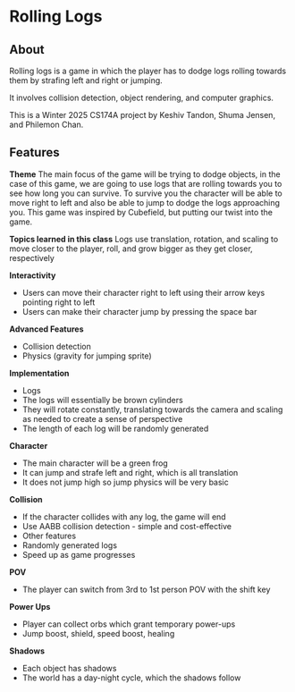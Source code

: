 # Rolling Logs
## About
Rolling logs is a game in which the player has to dodge logs rolling towards them by strafing left and right or jumping.

It involves collision detection, object rendering, and computer graphics.

This is a Winter 2025 CS174A project by Keshiv Tandon, Shuma Jensen, and Philemon Chan.

## Features
**Theme**
The main focus of the game will be trying to dodge objects, in the case of this game, we are going to use logs that are rolling towards you to see how long you can survive. 
To survive you the character will be able to move right to left and also be able to jump to dodge the logs approaching you. 
This game was inspired by Cubefield, but putting our twist into the game. 


**Topics learned in this class**
Logs use translation, rotation, and scaling to move closer to the player, roll, and grow bigger as they get closer, respectively


**Interactivity** 
- Users can move their character right to left using their arrow keys pointing right to left
- Users can make their character jump by pressing the space bar 


**Advanced Features** 
- Collision detection
- Physics (gravity for jumping sprite)


**Implementation**
- Logs
- The logs will essentially be brown cylinders
- They will rotate constantly, translating towards the camera and scaling as needed to create a sense of perspective
- The length of each log will be randomly generated


**Character**
- The main character will be a green frog
- It can jump and strafe left and right, which is all translation
- It does not jump high so jump physics will be very basic


**Collision**
- If the character collides with any log, the game will end
- Use AABB collision detection - simple and cost-effective
- Other features
- Randomly generated logs
- Speed up as game progresses

**POV**
- The player can switch from 3rd to 1st person POV with the shift key

**Power Ups**
- Player can collect orbs which grant temporary power-ups
- Jump boost, shield, speed boost, healing

**Shadows**
- Each object has shadows
- The world has a day-night cycle, which the shadows follow
